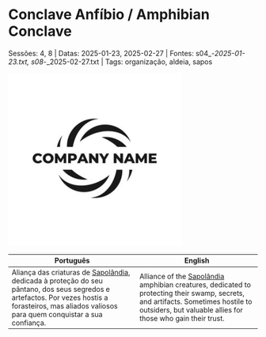 # Conclave Anfíbio / Amphibian Conclave

Sessões: 4, 8 | Datas: 2025-01-23, 2025-02-27 | Fontes: s04_-_2025-01-23.txt, s08_-_2025-02-27.txt | Tags: organização, aldeia, sapos

![Conclave Anfíbio](../../../assets/organization/org_blank.png)

| Português | English |
|-----------|---------|
| Aliança das criaturas de [Sapolândia](sapolandia.md), dedicada à proteção do seu pântano, dos seus segredos e artefactos. Por vezes hostis a forasteiros, mas aliados valiosos para quem conquistar a sua confiança. | Alliance of the [Sapolândia](sapolandia.md) amphibian creatures, dedicated to protecting their swamp, secrets, and artifacts. Sometimes hostile to outsiders, but valuable allies for those who gain their trust. |

